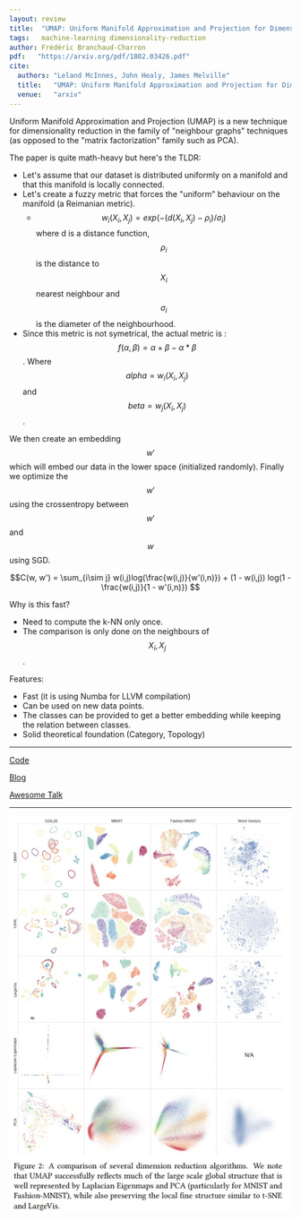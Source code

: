 ```yaml
---
layout: review
title:  "UMAP: Uniform Manifold Approximation and Projection for Dimension Reduction"
tags:   machine-learning dimensionality-reduction
author: Frédéric Branchaud-Charron
pdf:   "https://arxiv.org/pdf/1802.03426.pdf"
cite:
  authors: "Leland McInnes, John Healy, James Melville"
  title:   "UMAP: Uniform Manifold Approximation and Projection for Dimension Reduction"
  venue:   "arxiv"
---
```


Uniform Manifold Approximation and Projection (UMAP) is a new technique for dimensionality reduction in the family of "neighbour graphs" techniques (as opposed to the "matrix factorization" family such as PCA).

The paper is quite math-heavy but here's the TLDR:

* Let's assume that our dataset is distributed uniformly on a manifold and that this manifold is locally connected.
* Let's create a fuzzy metric that forces the "uniform" behaviour on the manifold (a Reimanian metric).
  * $$ w_i(X_i, X_j) = exp(-(d(X_i, X_j) - \rho_i)/ \sigma_i) $$ where d is a distance function, $$\rho_i$$ is the distance to $$X_i$$ nearest neighbour and $$\sigma_i$$ is the diameter of the neighbourhood.
* Since this metric is not symetrical, the actual metric is : $$ f(\alpha, \beta) = \alpha + \beta - \alpha * \beta $$. Where $$alpha = w_i(X_i, X_j)$$ and $$beta = w_j(X_i, X_j)$$.

We then create an embedding $$w'$$ which will embed our data in the lower space (initialized randomly).
Finally we optimize the $$w'$$ using the crossentropy between $$w'$$ and $$w$$ using SGD.

$$C(w, w') = \sum_{i\sim j} w(i,j)log(\frac{w(i,j)}{w'(i,n)}) + (1 - w(i,j)) log(1 - \frac{w(i,j)}{1 - w'(i,n)}) $$

Why is this fast?
* Need to compute the k-NN only once.
* The comparison is only done on the neighbours of $$X_i, X_j$$.

Features:
* Fast (it is using Numba for LLVM compilation)
* Can be used on new data points.
* The classes can be provided to get a better embedding while keeping the relation between classes.
* Solid theoretical foundation (Category, Topology)
---

[Code](https://github.com/lmcinnes/umap)

[Blog](https://www.math.upenn.edu/~jhansen/2018/05/04/UMAP/)

[Awesome Talk](https://www.youtube.com/watch?v=nq6iPZVUxZU)

---

![](/article/images/umap/fig2.jpg)
